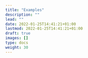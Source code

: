```yaml
---
title: "Examples"
description: ""
lead: ""
date: 2022-01-25T14:41:21+01:00
lastmod: 2022-01-25T14:41:21+01:00
draft: true
images: []
type: docs
weight: 30
---
```

